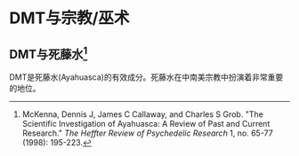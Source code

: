 # DMT与宗教/巫术

## DMT与死藤水[^1]

DMT是死藤水(Ayahuasca)的有效成分。死藤水在中南美宗教中扮演着非常重要的地位。

[^1]: McKenna, Dennis J, James C Callaway, and Charles S Grob. "The Scientific Investigation of Ayahuasca: A Review of Past and Current Research." *The Heffter Review of Psychedelic Research* 1, no. 65-77 (1998): 195-223.